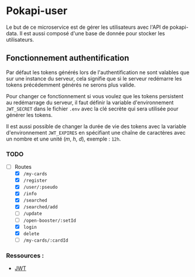 # Pokapi-user

Le but de ce microservice est de gérer les utilisateurs avec l'API de pokapi-data. Il est aussi composé d'une base de donnée pour stocker les utilisateurs.

## Fonctionnement authentification

Par défaut les tokens générés lors de l'authentification ne sont valables que sur une instance du serveur, cela signifie que si le serveur redémarre les tokens précédemment générés ne serons plus valide.

Pour changer ce fonctionnement si vous voulez que les tokens persistent au redémarrage du serveur, il faut définir la variable d'environnement `JWT_SECRET` dans le fichier `.env` avec la clé secrète qui sera utilisée pour générer les tokens.

Il est aussi possible de changer la durée de vie des tokens avec la variable d'environnement `JWT_EXPIRES` en spécifiant une chaîne de caractères avec un nombre et une unité (*m*, *h*, *d*), exemple : `12h`. 

### TODO

- [ ] Routes
  - [x] `/my-cards`
  - [x] `/register`
  - [x] `/user/:pseudo`
  - [x] `/info`
  - [x] `/searched`
  - [x] `/searched/add`
  - [ ] `/update`
  - [ ] `/open-booster/:setId`
  - [x] `login`
  - [x] `delete`
  - [ ] `/my-cards/:cardId`

### Ressources :

+ [JWT](https://jwt.io/)
